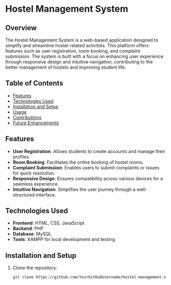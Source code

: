 # Hostel Management System

## Overview
The Hostel Management System is a web-based application designed to simplify and streamline hostel-related activities. This platform offers features such as user registration, room booking, and complaint submission. The system is built with a focus on enhancing user experience through responsive design and intuitive navigation, contributing to the better management of hostels and improving student life.

## Table of Contents
- [Features](#features)
- [Technologies Used](#technologies-used)
- [Installation and Setup](#installation-and-setup)
- [Usage](#usage)
- [Contributions](#contributions)
- [Future Enhancements](#future-enhancements)

## Features
- **User Registration**: Allows students to create accounts and manage their profiles.
- **Room Booking**: Facilitates the online booking of hostel rooms.
- **Complaint Submission**: Enables users to submit complaints or issues for quick resolution.
- **Responsive Design**: Ensures compatibility across various devices for a seamless experience.
- **Intuitive Navigation**: Simplifies the user journey through a well-structured interface.

## Technologies Used
- **Frontend**: HTML, CSS, JavaScript
- **Backend**: PHP
- **Database**: MySQL
- **Tools**: XAMPP for local development and testing

## Installation and Setup
1. Clone the repository:
   ```bash
   git clone https://github.com/YourGitHubUsername/hostel-management-system.git
